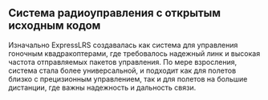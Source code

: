 ## Система радиоуправления с открытым исходным кодом
Изначально ExpressLRS создавалась как система для управления гоночным квадракоптерами, где требовалось надежный линк и высокая частота отправляемых пакетов управления. По мере взросления, система стала более универсальной, и подходит как для полетов близко с прецизионным управлением, так и для полетов на большие дистанции, где важны надежность и дальность связи.
